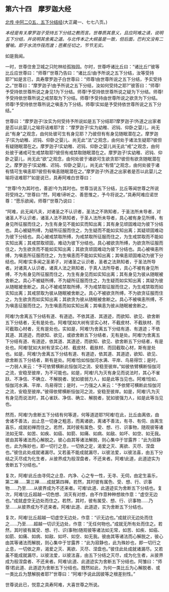 ## 第六十四　摩罗迦大经

[北传 中阿二O五．五下分结经](https://github.com/gwsice/buddhism/blob/master/%E6%97%A9%E6%9C%9F/%E4%B8%AD%E9%98%BF%E5%90%AB%E7%BB%8F/56.md#wu-xia-fen-jie-jing)(大正藏一、七七八页。)

*本经是有关摩罗迦子受持五下分结之教而言。世尊质其意义，且应阿难之请，说明五下分结，并说明其舍离之道。与北传本之大纲虽是一致，但后面，巴利文没有二譬喻。即于水流作筏而渡；芭蕉任切之，节节无实。*

如是我闻。

一时，世尊住舍卫城之只陀林给孤独园。尔时，世尊呼诸比丘曰：“诸比丘!”彼等比丘应世尊曰：“师尊!”世尊乃告曰：“诸比丘!由予所说之五下分结，汝等受持耶?”如是言已，具寿摩罗迦子白世尊曰：“师尊!由世尊所说之五下分结，予实受持之。”世尊曰：“摩罗迦子!由予所说之五下分结，汝如何受持之耶?”彼答曰：“师尊!予受持依世尊所说之身见1为下分结。师尊!予受持依世尊所说之疑为下分结。师尊!予受持依世尊所说之戒禁取为下分结。师尊!予受持由世尊所说之欲贪为下分结。师尊!予受持依世尊所说之嗔恚为下分结。师尊!实如是予受持依世尊所说之五下分结。”

世尊曰：“摩罗迦子!汝实为何受持予所说如是五下分结耶?摩罗迦子!外道之出家者是否以此婴儿之喻将诘难耶?言：“摩罗迦子!实为幼稚、迟钝、仰卧之婴儿，尚无此“有身”之观念，由何处彼可生有身见耶？乃彼但有有身见随眠潜在之。摩罗迦子!实为幼稚、迟钝、仰卧之婴儿、尚无此“法”之观念，由何处于诸法生疑耶?彼但有疑随眠潜在之。摩罗迦子!实幼稚、迟钝、仰卧之婴儿尚无此“戒”之观念，由何处彼于诸戒可生戒禁取耶?彼但有戒禁取随眠潜在之。摩罗迦子!实幼稚、迟钝、仰卧之婴儿，尚无此“欲”之观念，由何处彼于诸欲可生欲贪耶?彼但有欲贪随眠潜在之。摩罗迦子!实幼稚、迟钝、仰卧之婴儿，尚无此“有情”之观念，由何处彼于诸有情可生嗔恚耶?彼但有嗔恚随眠潜在之。”摩罗迦子!外道之出家者是否以此婴儿之喻将诘难耶?”如是说已，具寿阿难白世尊曰：

“世尊!今为其时也，善逝!今为其时也。世尊当说五下分结，比丘等闻世尊之所说将受持之。”世尊曰:“然，阿难!谛听之、善思惟之，予今将说之。”具寿阿难应诺世尊：“愿乐欲闻，师尊!”世尊乃说曰：

“阿难，此无闻凡夫，对诸圣之不认识者，圣法之不熟知者，于圣法所未导者，对诸圣人不认识者，诸圣人法不熟知者，于圣人法所未导者，具心被有身见所缚，有身见所征服而住之，为生有身见不能如实而知出离；其有身见顽固难动为彼下分结也。具心被疑所缚，为疑所征服而住之，为生疑而不能如实知出离；其疑顽固难动为彼下分结也。具心被戒禁取所缚，为戒禁取所征服而住之，为生戒禁取而不能如实知出离；其戒禁取顽固，难动为彼下分结也。具心被欲贪所缚，为欲贪所征服而住之，为生欲贪而不能如实知出离；其欲贪顽固难动为彼下分结也。具心被嗔恚所缚，为嗔恚所征服而住之，为生嗔恚而不能如实知出离；其嗔恚顽固难动为彼下分结也。阿难!实多闻之圣弟子，对诸圣之认识者，圣者之法熟知者，于圣法所导者。对诸真人认识者，诸真人法之熟知者，于真人法所导者，具心不被有身见所缚，不为有身见所征服而住之，为生有身见而如实知出离；其有身见为彼从随眠被舍断之。具心不被疑所缚，不为疑所征服而住之，为生疑而如实知出离；其疑为彼从随眠被舍断之。具心不被戒禁取所缚，不为戒禁取征服而住之，为生戒禁取而如实知出离；其戒禁取为彼从随眠被舍断之。具心不被欲贪所缚，不为欲贪征服而住之，为生欲贪而如实知出离；其欲贪为彼从随眠被舍断之。具心不被嗔恚所缚，不为嗔恚征服而住之。为生嗔恚而如实知出离；其嗔恚为彼从随眠被舍断之。

阿难!为舍离五下分结有道、有道迹。不依其道、其道迹，而欲知、欲见、欲舍断五下分结者，无有是处也。阿难!犹如大树有坚实心材，不截皮材、不截肤材、而可截取心材者，无有是处也。实如是，阿难!为舍离五下分结有道、有道迹；不依其道、其道迹，而欲知、欲见，或欲舍断五下分结者，无有是处。阿难!为舍离五下分结有道、有道迹，依其道、其道迹，而欲知、欲见、欲舍断五下分结者，有是处也。阿难!犹如大树有坚实心材、截皮材、截肤材、而回截取心材，斯有是处也。如是，阿难!为舍离五下分结有道、有道迹，依其道、其道迹，欲知、欲见、欲舍断五下分结者，斯有是处。阿难!恰如恒伽河水满、平岸、鸟易得饮；是时，一力弱人来云：“予可依臂横断此恒伽河之流、安稳至彼岸。”如彼依臂横断恒伽河之流，安稳至彼岸，为不可能也。如是，阿难!凡为灭有身见而说法时，其心不雀跃、不净信、不确立、不解脱者、犹如彼弱力人，如是此等当见也。阿难!恰如，恒伽河水满、平岸、鸟易得饮；是时，一力强之人来云：“予依臂可横断此恒伽河之流，安稳至彼岸。”彼得依臂横断恒伽河之流，安稳至彼岸。如是，阿难!凡为灭有身见而说法时，其心雀跃、净信、确立、解脱者，犹如彼强力人，如是此等当见也。

然而，阿难!为舍断五下分结有何等道，何等道迹耶?阿难!在此，比丘由离依，由舍诸不善法，出止息一切身之粗恶，而离诸欲，离诸不善法，有寻、有伺、由离生喜乐，成就初禅而住之。若然，其时彼有属色、受、想、行、识事物，随观彼等诸法如无常、如苦、如疾、如癌、如箭、如痛、如病、如敌、如坏、如空、如无我。彼由其等诸法而心解脱之。彼心由其等诸法解脱，则心集中于甘露界：“此为寂静也，此为殊妙也，即一切行之息，一切依之定，渴爱之灭、离欲、灭尽、涅盘也。”彼住此处成就诸漏尽。又若虽不能成就漏尽，以彼法爱，以彼法喜，由五下分结之灭尽成为化生者，从彼界成为般涅盘者，不还来者。阿难!此道，此道迹实为舍断五下分结也。”

复次，阿难!此丘由寻伺之止息、内净、心之专一性，无寻、无伺，由定生喜乐，第二禅……第三禅……成就第四禅。若然，其时彼有属色、受、想、行、识事物……乃至……从彼界成为不还来者。可难!此道、此道迹实为舍断五下分结也。复次，阿难!比丘超越一切色想、消灭有对想，由不作意种种想故作意：“虚空无边也。”成就虚空无边处而住之。若然，其时，彼有属受、想、行、识事物……乃至……从彼界成为不还来者。阿难!此道、此道迹，实为舍断五下分结也。

复次，阿难!比丘超越一切虚空无边处，作意：“识无边也。”成就识无边处而住之……乃至……超越一切识无边处，作意：“无任何物也。”成就无所有处而住之。若然，其时彼有属受、想、行、识(事物)随观彼等诸法如无常，如苦、如疾、如癌、如箭、如痛、如病、如敌、如坏、如空、如无我。彼由其等诸法而心解脱之，彼心由其等诸法而解脱，则心集中于甘露界：“此为寂静也，此为殊妙也，即一切行之止息，一切依之弃，渴爱之灭、离欲、灭尽、涅盘也。”彼住此处成就诸漏尽。又若虽不能成就漏尽，以彼法爱，以彼法喜，由五下分结之灭尽，成为化生者，从彼界成为般涅盘者、不还来者。阿难!此道、此道迹实为舍断五下分结也。阿雏曰：“师尊!若此道、此道迹为舍断五下分结也。既然如此，为何一类比丘为心解脱者、或一类比丘为慧解脱者耶?”世尊曰：“阿难!予说此因彼等之根差别性。” 

世尊说此已，悦意之具寿阿难，大喜世尊之所说。
